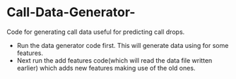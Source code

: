 # Call-Data-Generator-
Code for generating call data useful for predicting call drops.
* Run the data generator code first. This will generate data using for some features.
* Next run the add features code(which will read the data file written earlier) which adds new features making use of the old ones.
